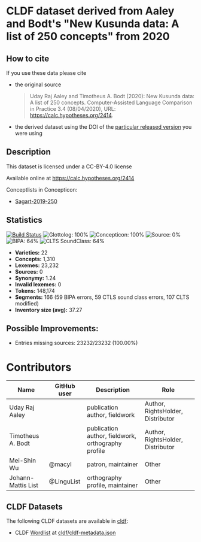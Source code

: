 # CLDF dataset derived from Aaley and Bodt's "New Kusunda data: A list of 250 concepts" from 2020

## How to cite

If you use these data please cite
- the original source
  > Uday Raj Aaley and Timotheus A. Bodt (2020): New Kusunda data: A list of 250 concepts. Computer-Assisted Language Comparison in Practice 3.4 (08/04/2020), URL: https://calc.hypotheses.org/2414.
- the derived dataset using the DOI of the [particular released version](../../releases/) you were using

## Description


This dataset is licensed under a CC-BY-4.0 license

Available online at https://calc.hypotheses.org/2414


Conceptlists in Concepticon:
- [Sagart-2019-250](https://concepticon.clld.org/contributions/Sagart-2019-250)
## Statistics


[![Build Status](https://travis-ci.org/intercontinental-dictionary-series/keypano.svg?branch=master)](https://travis-ci.org/intercontinental-dictionary-series/keypano)
![Glottolog: 100%](https://img.shields.io/badge/Glottolog-100%25-brightgreen.svg "Glottolog: 100%")
![Concepticon: 100%](https://img.shields.io/badge/Concepticon-100%25-brightgreen.svg "Concepticon: 100%")
![Source: 0%](https://img.shields.io/badge/Source-0%25-red.svg "Source: 0%")
![BIPA: 64%](https://img.shields.io/badge/BIPA-64%25-orange.svg "BIPA: 64%")
![CLTS SoundClass: 64%](https://img.shields.io/badge/CLTS%20SoundClass-64%25-orange.svg "CLTS SoundClass: 64%")

- **Varieties:** 22
- **Concepts:** 1,310
- **Lexemes:** 23,232
- **Sources:** 0
- **Synonymy:** 1.24
- **Invalid lexemes:** 0
- **Tokens:** 148,174
- **Segments:** 166 (59 BIPA errors, 59 CTLS sound class errors, 107 CLTS modified)
- **Inventory size (avg):** 37.27

## Possible Improvements:



- Entries missing sources: 23232/23232 (100.00%)

# Contributors

Name | GitHub user | Description | Role |
--- | --- | --- | --- |
Uday Raj Aaley| |publication author, fieldwork | Author, RightsHolder, Distributor
Timotheus A. Bodt| | publication author, fieldwork, orthography profile | Author, RightsHolder, Distributor
Mei-Shin Wu | @macyl | patron, maintainer | Other
Johann-Mattis List | @LinguList| orthography profile, maintainer | Other




## CLDF Datasets

The following CLDF datasets are available in [cldf](cldf):

- CLDF [Wordlist](https://github.com/cldf/cldf/tree/master/modules/Wordlist) at [cldf/cldf-metadata.json](cldf/cldf-metadata.json)